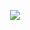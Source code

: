 <p align='center'>
    <img src="https://capsule-render.vercel.app/api?type=waving&color=auto	&height=300&section=header&text=I%20am%20JinHui%20render&fontSize=90&animation=fadeIn&fontAlignY=38&desc=Decorate%20GitHub%20Profile%20or%20any%20Repo%20like%20me!&descAlignY=51&descAlign=62"/>
</p>
